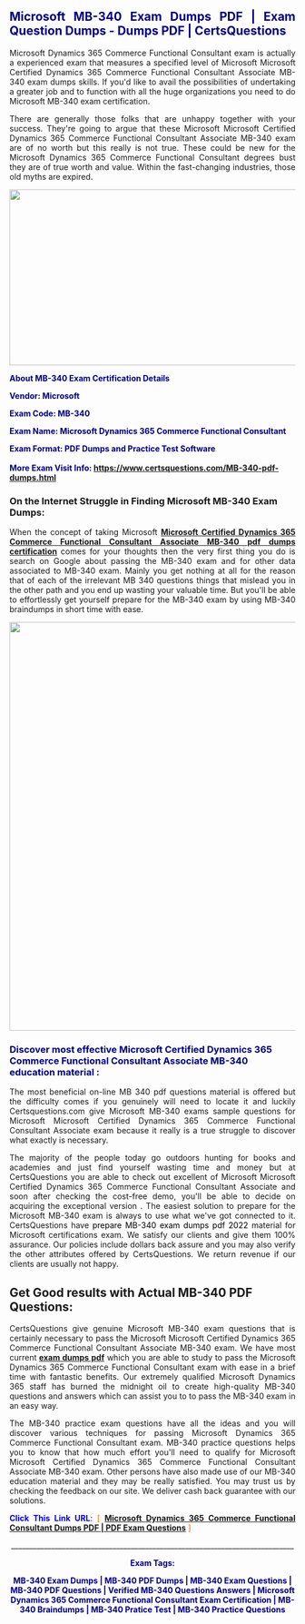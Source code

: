 <h2 style="text-align: justify;"><span style="color: #000080;">Microsoft MB-340 Exam Dumps PDF | Exam Question Dumps - Dumps PDF | CertsQuestions</span></h2>
<p style="text-align: justify;">Microsoft Dynamics 365 Commerce Functional Consultant exam is actually a experienced exam that measures a specified level of Microsoft Microsoft Certified Dynamics 365 Commerce Functional Consultant Associate MB-340 exam dumps skills. If you'd like to avail the possibilities of undertaking a greater job and to function with all the huge organizations you need to do Microsoft MB-340 exam certification.</p>
<p style="text-align: justify;">There are generally those folks that are unhappy together with your success. They're going to argue that these Microsoft Microsoft Certified Dynamics 365 Commerce Functional Consultant Associate MB-340 exam are of no worth but this really is not true. These could be new for the Microsoft Dynamics 365 Commerce Functional Consultant degrees bust they are of true worth and value. Within the fast-changing industries, those old myths are expired.</p>
<p><img style="display: block; margin-left: auto; margin-right: auto;" src="https://i.imgur.com/eaP4ae9.png" width="840" height="310" /></p>
<p><span style="color: #000080;"><strong>About MB-340 Exam Certification Details</strong></span></p>
<p><span style="color: #000080;"><strong>Vendor: Microsoft<br /></strong></span></p>
<p><span style="color: #000080;"><strong>Exam Code: MB-340</strong></span></p>
<p><span style="color: #000080;"><strong>Exam Name: Microsoft Dynamics 365 Commerce Functional Consultant</strong></span></p>
<p><span style="color: #000080;"><strong>Exam Format: PDF Dumps and Practice Test Software<br /><br />More Exam Visit Info: <span style="color: #ff6600;"><a href="https://www.certsquestions.com/MB-340-pdf-dumps.html">https://www.certsquestions.com/MB-340-pdf-dumps.html</a></span></strong></span></p>
<h3>On the Internet Struggle in Finding Microsoft MB-340 Exam Dumps:</h3>
<p style="text-align: justify;">When the concept of taking Microsoft <a href="https://www.certsquestions.com/MB-340-pdf-dumps.html"><strong>Microsoft Certified Dynamics 365 Commerce Functional Consultant Associate MB-340 pdf dumps certification</strong></a> comes for your thoughts then the very first thing you do is search on Google about passing the MB-340 exam and for other data associated to MB-340 exam. Mainly you get nothing at all for the reason that of each of the irrelevant MB 340 questions things that mislead you in the other path and you end up wasting your valuable time. But you'll be able to effortlessly get yourself prepare for the MB-340 exam by using MB-340 braindumps in short time with ease.</p>
<p><a href="https://www.certsquestions.com/MB-340-pdf-dumps.html"><img style="display: block; margin-left: auto; margin-right: auto;" src="https://i.imgur.com/pxhoKQ2.png" width="720" /></a></p>
<h3><span style="color: #000080;">Discover most effective Microsoft Certified Dynamics 365 Commerce Functional Consultant Associate MB-340 education material :</span></h3>
<p style="text-align: justify;">The most beneficial on-line MB 340 pdf questions material is offered but the difficulty comes if you genuinely will need to locate it and luckily Certsquestions.com give Microsoft MB-340 exams sample questions for Microsoft Microsoft Certified Dynamics 365 Commerce Functional Consultant Associate exam because it really is a true struggle to discover what exactly is necessary.</p>
<p style="text-align: justify;">The majority of the people today go outdoors hunting for books and academies and just find yourself wasting time and money but at CertsQuestions you are able to check out excellent of Microsoft Microsoft Certified Dynamics 365 Commerce Functional Consultant Associate and soon after checking the cost-free demo, you'll be able to decide on acquiring the exceptional version . The easiest solution to prepare for the Microsoft MB-340 exam is always to use what we've got connected to it. CertsQuestions have <span style="color: #000000;">prepare MB-340 exam dumps pdf 2022</span> material for Microsoft certifications exam. We satisfy our clients and give them 100% assurance. Our policies include dollars back assure and you may also verify the other attributes offered by CertsQuestions. We return revenue if our clients are usually not happy.</p>
<h2>Get Good results with Actual MB-340 PDF Questions:</h2>
<p style="text-align: justify;">CertsQuestions give genuine Microsoft MB-340 exam questions that is certainly necessary to pass the Microsoft Microsoft Certified Dynamics 365 Commerce Functional Consultant Associate MB-340 exam. We have most current<strong>&nbsp;<a href="https://www.certsquestions.com/">exam dumps pdf</a></strong>&nbsp;which you are able to study to pass the Microsoft Dynamics 365 Commerce Functional Consultant exam with ease in a brief time with fantastic benefits. Our extremely qualified Microsoft Dynamics 365 staff has burned the midnight oil to create high-quality MB-340 questions and answers which can assist you to to pass the MB-340 exam in an easy way.</p>
<p style="text-align: justify;">The MB-340 practice exam questions have all the ideas and you will discover various techniques for passing Microsoft Dynamics 365 Commerce Functional Consultant exam. MB-340 practice questions helps you to know that how much effort you'll need to qualify for Microsoft Microsoft Certified Dynamics 365 Commerce Functional Consultant Associate MB-340 exam. Other persons have also made use of our MB-340 education material and they may be really satisfied. You may trust us by checking the feedback on our site. We deliver cash back guarantee with our solutions.</p>
<p style="text-align: justify;"><span style="color: #0000ff;"><strong>Click This Link URL</strong>:</span> <span style="color: #ff6600;">[ <strong><a href="https://www.certsquestions.com/microsoft-dynamics-365-certification.html">Microsoft Dynamics 365 Commerce Functional Consultant Dumps PDF | PDF Exam Questions</a></strong> ]</span></p>
<p style="text-align: center;">______________________________________________________________________________</p>
<p style="text-align: center;"><span style="color: #000080;"><strong>Exam Tags:</strong></span></p>
<p style="text-align: center;"><span style="color: #000080;"><strong>MB-340 Exam Dumps | MB-340 PDF Dumps | MB-340 Exam Questions | MB-340 PDF Questions | Verified MB-340 Questions Answers | Microsoft Dynamics 365 Commerce Functional Consultant Exam Certification | MB-340 Braindumps | MB-340 Pratice Test | MB-340 Practice Questions</strong></span></p>
